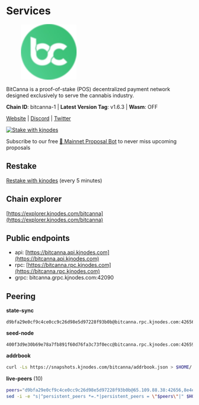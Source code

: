 # Services

<figure><img src="https://raw.githubusercontent.com/kj89/cosmos-images/main/logos/bitcanna.png" width="150" alt=""><figcaption></figcaption></figure>

BitCanna is a proof-of-stake (POS) decentralized payment network designed exclusively to serve the cannabis industry. 

**Chain ID**: bitcanna-1 | **Latest Version Tag**: v1.6.3 | **Wasm**: OFF

[Website](https://www.bitcanna.io) | [Discord](https://discord.gg/9AVrzaVQvs) | [Twitter](https://twitter.com/BitCannaGlobal)

[![Stake with kjnodes](https://i.ibb.co/cr44Q8j/button-stake-with-kjnodes.png)](https://restake.app/bitcanna/bcnavaloper1aym6s8eza7kjvnxuwxufrzccz6vqvgnsc47cc7)

Subscribe to our free [🤖 Mainnet Proposal Bot](https://t.me/kjnodes_proposal_bot) to never miss upcoming proposals

## Restake

[Restake with kjnodes](https://restake.app/bitcanna/bcnavaloper1aym6s8eza7kjvnxuwxufrzccz6vqvgnsc47cc7) (every 5 minutes)
## Chain explorer
[https://explorer.kjnodes.com/bitcanna](https://explorer.kjnodes.com/bitcanna)

## Public endpoints

* api: [https://bitcanna.api.kjnodes.com](https://bitcanna.api.kjnodes.com)
* rpc: [https://bitcanna.rpc.kjnodes.com](https://bitcanna.rpc.kjnodes.com)
* grpc: bitcanna.grpc.kjnodes.com:42090

## Peering

**state-sync**

```text
d9bfa29e0cf9c4ce0cc9c26d98e5d97228f93b0b@bitcanna.rpc.kjnodes.com:42656
```

**seed-node**

```text
400f3d9e30b69e78a7fb891f60d76fa3c73f0ecc@bitcanna.rpc.kjnodes.com:42659
```

**addrbook**
```bash
curl -Ls https://snapshots.kjnodes.com/bitcanna/addrbook.json > $HOME/.bcna/config/addrbook.json
```

**live-peers** (10)
```bash
peers="d9bfa29e0cf9c4ce0cc9c26d98e5d97228f93b0b@65.109.88.38:42656,8e4e1f1e087c76c71c64e477e95495833da82aa2@135.181.173.137:26656,88c6b1fa1c7fef98b4449b769eb2705476586664@65.109.92.241:21326,bba10290da32f3cb41e15c3a192413666ce05cee@136.243.119.241:26656,a7d96dc929824613315dcc1c90fee119f28cc51f@134.65.193.132:26656,97e4468ac589eac505a800411c635b14511a61bb@144.76.239.25:26656,df99de6cec9152c517990317b340b8b9a307493c@193.34.144.156:26656,751513c7cd42a2565c37ab482bbe66f4d92c2740@136.244.106.130:26656,312237a27c62e21e3ec5e2a075cba0035db3fb66@95.217.42.107:26656,d8a0facda705edbbdd2d79fb302e017df009e9da@207.244.231.189:26656"
sed -i -e "s|^persistent_peers *=.*|persistent_peers = \"$peers\"|" $HOME/.bcna/config/config.toml
```
